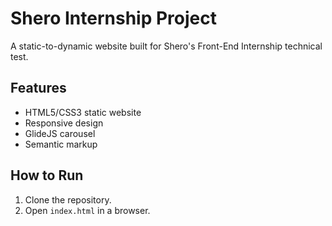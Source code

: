 # Shero Internship Project

A static-to-dynamic website built for Shero's Front-End Internship technical test.

## Features
- HTML5/CSS3 static website
- Responsive design
- GlideJS carousel
- Semantic markup

## How to Run
1. Clone the repository.
2. Open `index.html` in a browser.